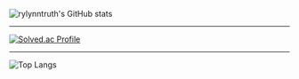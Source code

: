 ![rylynntruth's GitHub stats](https://github-readme-stats.vercel.app/api?username=rylynntruth&show_icons=true&theme=dark)  
* * *
[![Solved.ac Profile](http://mazassumnida.wtf/api/generate_badge?boj=rylynntruth)](https://solved.ac/rylynntruth)
* * *
![Top Langs](https://github-readme-stats.vercel.app/api/top-langs/?username=rylynntruth&layout=dark&theme=dark)
